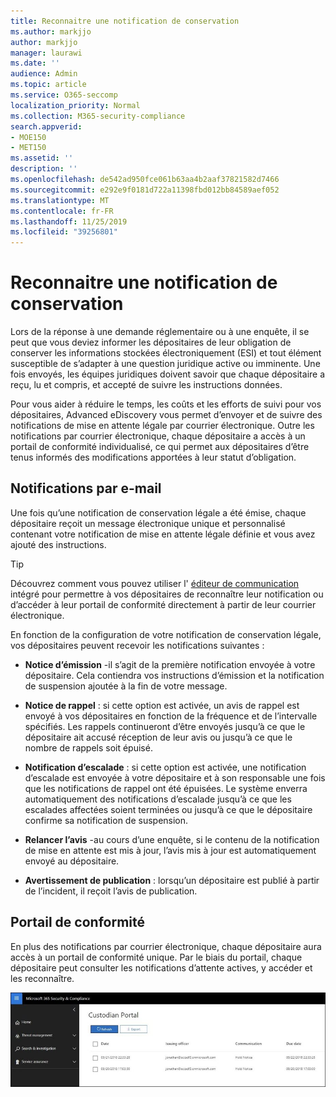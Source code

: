 ```yaml
---
title: Reconnaitre une notification de conservation
ms.author: markjjo
author: markjjo
manager: laurawi
ms.date: ''
audience: Admin
ms.topic: article
ms.service: O365-seccomp
localization_priority: Normal
ms.collection: M365-security-compliance
search.appverid:
- MOE150
- MET150
ms.assetid: ''
description: ''
ms.openlocfilehash: de542ad950fce061b63aa4b2aaf37821582d7466
ms.sourcegitcommit: e292e9f0181d722a11398fbd012bb84589aef052
ms.translationtype: MT
ms.contentlocale: fr-FR
ms.lasthandoff: 11/25/2019
ms.locfileid: "39256801"
---
```

# <a name="acknowledge-a-hold-notification"></a>Reconnaitre une notification de conservation 
Lors de la réponse à une demande réglementaire ou à une enquête, il se peut que vous deviez informer les dépositaires de leur obligation de conserver les informations stockées électroniquement (ESI) et tout élément susceptible de s’adapter à une question juridique active ou imminente. Une fois envoyés, les équipes juridiques doivent savoir que chaque dépositaire a reçu, lu et compris, et accepté de suivre les instructions données.

Pour vous aider à réduire le temps, les coûts et les efforts de suivi pour vos dépositaires, Advanced eDiscovery vous permet d’envoyer et de suivre des notifications de mise en attente légale par courrier électronique. Outre les notifications par courrier électronique, chaque dépositaire a accès à un portail de conformité individualisé, ce qui permet aux dépositaires d’être tenus informés des modifications apportées à leur statut d’obligation.

## <a name="email-notifications"></a>Notifications par e-mail
Une fois qu’une notification de conservation légale a été émise, chaque dépositaire reçoit un message électronique unique et personnalisé contenant votre notification de mise en attente légale définie et vous avez ajouté des instructions. 

> [!Tip] 
> Découvrez comment vous pouvez utiliser l' [éditeur de communication](using-communications-editor.md) intégré pour permettre à vos dépositaires de reconnaître leur notification ou d’accéder à leur portail de conformité directement à partir de leur courrier électronique.

En fonction de la configuration de votre notification de conservation légale, vos dépositaires peuvent recevoir les notifications suivantes : 

- **Notice d’émission** -il s’agit de la première notification envoyée à votre dépositaire. Cela contiendra vos instructions d’émission et la notification de suspension ajoutée à la fin de votre message.

- **Notice de rappel** : si cette option est activée, un avis de rappel est envoyé à vos dépositaires en fonction de la fréquence et de l’intervalle spécifiés. Les rappels continueront d’être envoyés jusqu’à ce que le dépositaire ait accusé réception de leur avis ou jusqu’à ce que le nombre de rappels soit épuisé.

- **Notification d’escalade** : si cette option est activée, une notification d’escalade est envoyée à votre dépositaire et à son responsable une fois que les notifications de rappel ont été épuisées. Le système enverra automatiquement des notifications d’escalade jusqu’à ce que les escalades affectées soient terminées ou jusqu’à ce que le dépositaire confirme sa notification de suspension.

- **Relancer l’avis** -au cours d’une enquête, si le contenu de la notification de mise en attente est mis à jour, l’avis mis à jour est automatiquement envoyé au dépositaire.

- **Avertissement de publication** : lorsqu’un dépositaire est publié à partir de l’incident, il reçoit l’avis de publication. 

## <a name="compliance-portal"></a>Portail de conformité
En plus des notifications par courrier électronique, chaque dépositaire aura accès à un portail de conformité unique. Par le biais du portail, chaque dépositaire peut consulter les notifications d’attente actives, y accéder et les reconnaître.

![Portail de conformité pour un dépositaire](media/CustodianPortal.jpg)
